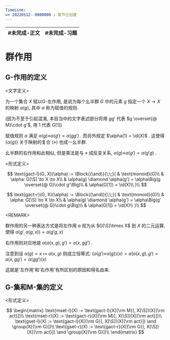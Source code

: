 ```yaml
---
TimeLine: 
=> 20220512--0000000 : 章节已创建
---
```

| #未完成-正文 | #未完成-习题 |
| ------------ | ------------ |

# 群作用

## G-作用的定义

\<文字定义\>

为一个集合 $X$ 赋以G-左作用, 是说为每个幺半群 $G$ 中的元素 $g$ 指定一个 $X\to X$ 的映射 $\alpha(g)$, 其中 $\alpha$ 称为赋值的规则. 

(因为不至于引起混淆, 本目当中的文字表述部分将用 $gg'$ 代表 $g \overset{@ M}\cdot g'$, 用 $1$ 代表 $G[1]$)

赋值规则 $\alpha$ 满足 $\alpha(g) \diamond \alpha(g') = \alpha(gg')$ . 而另外规定 $\alpha(1) = \id(X)$ . 这使得 $\{\alpha(g)\}$ 关于映射的复合 $(\diamond)$ 也成一幺半群. 

幺半群的右作用和此相似, 但是乘法是与 $\diamond$ 成反变关系, $\alpha(g) \diamond \alpha(g') = \alpha(g'g)$ . 

\<形式定义\>

$$
\text{gact-l}(G, X)(\alpha) := \Block{(\and)}{\;\;}{
    & \text{monoid}(G)\\
    & \alpha: G[\S] \to X \to X\\
    & \alpha(g) \diamond \alpha(g') = \alpha\Big(g \overset{@ G}\cdot g'\Big)\\
    & \alpha(G[1]) = \id(X)\\
}\\
$$

$$
\text{gact-r}(G, X)(\alpha) := \Block{(\and)}{\;\;}{
    & \text{monoid}(G)\\
    & \alpha: G[\S] \to X \to X\\
    & \alpha(g) \diamond \alpha(g') = \alpha\Big(g' \overset{@ G}\cdot g\Big)\\
    & \alpha(G[1]) = \id(X)\\
}\\
$$

\<REMARK\>

群作用的另一种表达方式是将左作用 $a$ 视为从 $G[\S]\times X$ 到 $X$ 的二元运算, 使得 $a(g', a(g, x)) = a(g'g, x)$

右作用则对应地是 $a(a(x, g), g') = a(x, gg')$ . 

注意到设 $\alpha(g) = x \mapsto a(x, g)$ 则成立恒等式:  $(\alpha(g') \diamond \alpha(g))(x) = a(a(x, g), g') = a(x, gg') = \alpha(gg')(x)$ 

这就是'左作用'和'右作用'有所区别的原因和得名由来. 

## G-集和M-集的定义

\<形式定义\>

$$
\begin{matrix}
\text{mset-l}(X) := \text{gact-l}(X[{\rm M}], X[\S])(X[{\rm act}])\\
\text{mset-r}(X) := \text{gact-r}(X[{\rm M}], X[\S])(X[{\rm act}])\\
\text{gset-l}(X) := \text{gact-l}(X[{\rm G}], X[\S])(X[{\rm act}]) \and \group(X[{\rm G}])\\
\text{gset-r}(X) := \text{gact-r}(X[{\rm G}], X[\S])(X[{\rm act}]) \and \group(X[{\rm G}])\\
\end{matrix}
$$

